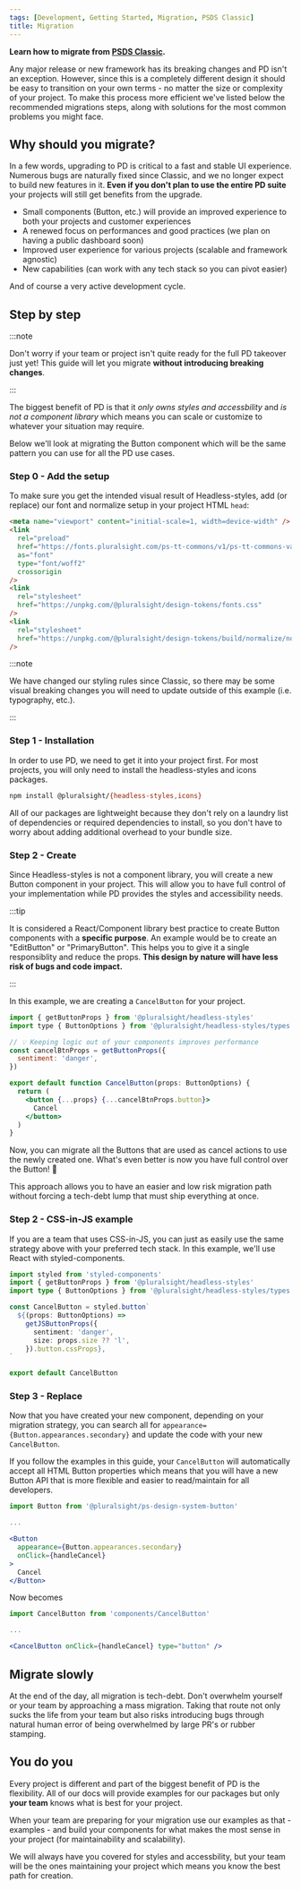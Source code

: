 ```yaml
---
tags: [Development, Getting Started, Migration, PSDS Classic]
title: Migration
---
```


<strong>
  <p className="page-subheadline" markdown="1">
    Learn how to migrate from <a href="https://github.com/pluralsight/design-system" target="_blank" rel="noopener noreferrer">PSDS Classic</a>.
  </p>
</strong>

Any major release or new framework has its breaking changes and PD isn't an exception. However, since this is a completely different design it should be easy to transition on your own terms - no matter the size or complexity of your project. To make this process more efficient we've listed below the recommended migrations steps, along with solutions for the most common problems you might face.

## Why should you migrate?

In a few words, upgrading to PD is critical to a fast and stable UI experience. Numerous bugs are naturally fixed since Classic, and we no longer expect to build new features in it. **Even if you don't plan to use the entire PD suite** your projects will still get benefits from the upgrade.

- Small components (Button, etc.) will provide an improved experience to both your projects and customer experiences
- A renewed focus on performances and good practices (we plan on having a public dashboard soon)
- Improved user experience for various projects (scalable and framework agnostic)
- New capabilities (can work with any tech stack so you can pivot easier)

And of course a very active development cycle.

## Step by step

:::note

Don't worry if your team or project isn't quite ready for the full PD takeover just yet! This guide will let you migrate **without introducing breaking changes**.

:::

The biggest benefit of PD is that it _only owns styles and accessbility_ and _is not a component library_ which means you can scale or customize to whatever your situation may require.

Below we'll look at migrating the Button component which will be the same pattern you can use for all the PD use cases.

### Step 0 - Add the setup

To make sure you get the intended visual result of Headless-styles, add (or replace) our font and normalize setup in your project HTML `head`:

```html title="Add required CSS Reset setup"
<meta name="viewport" content="initial-scale=1, width=device-width" />
<link
  rel="preload"
  href="https://fonts.pluralsight.com/ps-tt-commons/v1/ps-tt-commons-variable-roman.woff2"
  as="font"
  type="font/woff2"
  crossorigin
/>
<link
  rel="stylesheet"
  href="https://unpkg.com/@pluralsight/design-tokens/fonts.css"
/>
<link
  rel="stylesheet"
  href="https://unpkg.com/@pluralsight/design-tokens/build/normalize/normalize.css"
/>
```

:::note

We have changed our styling rules since Classic, so there may be some visual breaking changes you will need to update outside of this example (i.e. typography, etc.).

:::

### Step 1 - Installation

In order to use PD, we need to get it into your project first. For most projects, you will only need to install the headless-styles and icons packages.

```bash npm2yarn
npm install @pluralsight/{headless-styles,icons}
```

All of our packages are lightweight because they don't rely on a laundry list of dependencies or required dependencies to install, so you don't have to worry about adding additional overhead to your bundle size.

### Step 2 - Create

Since Headless-styles is not a component library, you will create a new Button component in your project. This will allow you to have full control of your implementation while PD provides the styles and accessibility needs.

:::tip

It is considered a React/Component library best practice to create Button components with a **specific purpose**. An example would be to create an "EditButton" or "PrimaryButton". This helps you to give it a single responsiblity and reduce the props. **This design by nature will have less risk of bugs and code impact.**

:::

In this example, we are creating a `CancelButton` for your project.

```jsx title="components/Buttons/CancelButton.tsx"
import { getButtonProps } from '@pluralsight/headless-styles'
import type { ButtonOptions } from '@pluralsight/headless-styles/types'

// 💡 Keeping logic out of your components improves performance
const cancelBtnProps = getButtonProps({
  sentiment: 'danger',
})

export default function CancelButton(props: ButtonOptions) {
  return (
    <button {...props} {...cancelBtnProps.button}>
      Cancel
    </button>
  )
}
```

Now, you can migrate all the Buttons that are used as cancel actions to use the newly created one. What's even better is now you have full control over the Button! :tada:

This approach allows you to have an easier and low risk migration path without forcing a tech-debt lump that must ship everything at once.

### Step 2 - CSS-in-JS example

If you are a team that uses CSS-in-JS, you can just as easily use the same strategy above with your preferred tech stack. In this example, we'll use React with styled-components.

```typescript title="components/CancelButton.tsx"
import styled from 'styled-components'
import { getButtonProps } from '@pluralsight/headless-styles'
import type { ButtonOptions } from '@pluralsight/headless-styles/types'

const CancelButton = styled.button`
  ${(props: ButtonOptions) =>
    getJSButtonProps({
      sentiment: 'danger',
      size: props.size ?? 'l',
    }).button.cssProps},
`

export default CancelButton
```

### Step 3 - Replace

Now that you have created your new component, depending on your migration strategy, you can search all for `appearance={Button.appearances.secondary}` and update the code with your new `CancelButton`.

If you follow the examples in this guide, your `CancelButton` will automatically accept all HTML Button properties which means that you will have a new Button API that is more flexible and easier to read/maintain for all developers.

```jsx title="Old Button"
import Button from '@pluralsight/ps-design-system-button'

...

<Button
  appearance={Button.appearances.secondary}
  onClick={handleCancel}
>
  Cancel
</Button>
```

Now becomes

```jsx title="New Button"
import CancelButton from 'components/CancelButton'

...

<CancelButton onClick={handleCancel} type="button" />
```

## Migrate slowly

At the end of the day, all migration is tech-debt. Don't overwhelm yourself or your team by approaching a mass migration. Taking that route not only sucks the life from your team but also risks introducing bugs through natural human error of being overwhelmed by large PR's or rubber stamping.

## You do you

Every project is different and part of the biggest benefit of PD is the flexibility. All of our docs will provide examples for our packages but only **your team** knows what is best for your project.

When your team are preparing for your migration use our examples as that - examples - and build your components for what makes the most sense in your project (for maintainability and scalability).

We will always have you covered for styles and accessbility, but your team will be the ones maintaining your project which means you know the best path for creation.

